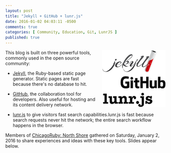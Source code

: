 ```yaml
---
layout: post
title: "Jekyll + GitHub + lunr.js"
date: 2016-01-02 04:03:11 -0500
comments: true
categories: [ Community, Education, Git, LunrJS ]
published: true
---
```


<img style="margin-left:20px" src="/images/jekyll_github_lunrjs.png" align="right">

This blog is built on three powerful tools, commonly used in the open source community:

* [Jekyll](/blog/2015/06/24/getting-started-with-jekyll/), the Ruby-based static page generator. Static pages are fast because there's no database to hit.

* [GitHub](/blog/2015/07/22/github-pages-quick-start-guide/), the collaboration tool for developers. Also useful for hosting and its content delivery network. 

* [lunr.js](http://lunrjs.com) to give visitors fast search capabilities.lunr.js is fast because search requests never hit the network; the entire search workflow happens in the browser.

Members of [ChicagoRuby: North Shore](http://www.meetup.com/ChicagoRuby/events/225788039/) gathered on Saturday, January 2, 2016 to share experiences and ideas with these key tools. Slides appear below.

<!--more-->

<script async class="speakerdeck-embed" data-id="cf126feed58e434e97e359b608fed2ca" data-ratio="1.77777777777778" src="//speakerdeck.com/assets/embed.js"></script>

